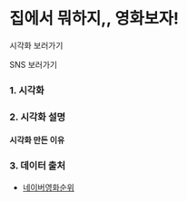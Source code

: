 # 집에서 뭐하지,, 영화보자!

시각화 보러가기

SNS 보러가기

### 1. 시각화

### 2. 시각화 설명

#### 시각화 만든 이유

### 3. 데이터 출처
- [네이버영화순위](https://search.naver.com/search.naver?where=nexearch&sm=tab_etc&query=2020%EB%85%84%20%EC%98%81%ED%99%94%20%EC%88%9C%EC%9C%84)
